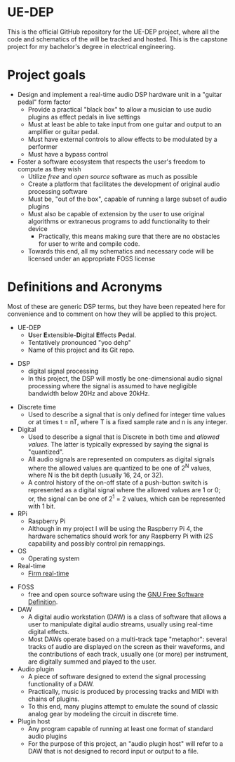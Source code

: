 # UE-DEP
This is the official GitHub repository for the UE-DEP project, where all the code and schematics of the will be tracked and hosted.
This is the capstone project for my bachelor's degree in electrical engineering. 

# Project goals
- Design and implement a real-time audio DSP hardware unit in a "guitar pedal" form factor
  - Provide a practical "black box" to allow a musician to use audio plugins as effect pedals in live settings 
  - Must at least be able to take input from one guitar and output to an amplifier or guitar pedal. 
  - Must have external controls to allow effects to be modulated by a performer
  - Must have a bypass control
- Foster a software ecosystem that respects the user's freedom to compute as they wish
  - Utilize *free* and *open source* software as much as possible
  - Create a platform that facilitates the development of original audio processing software 
  - Must be, "out of the box", capable of running a large subset of audio plugins
  - Must also be capable of extension by the user to use original algorithms or extraneous programs to add functionality to their device
    - Practically, this means making sure that there are no obstacles for user to write and compile code.
  - Towards this end, all my schematics and necessary code will be licensed under an appropriate FOSS license 

# Definitions and Acronyms
Most of these are generic DSP terms, but they have been repeated here for convenience and to comment on how they will be applied to this project.
- UE-DEP 
  - **U**ser **E**xtensible-**D**igital **E**ffects **P**edal.
  - Tentatively pronounced "yoo dehp"
  - Name of this project and its Git repo.
<!-- Grammatically, it should be User**-**Extensible Digital Effects Pedal, or U-EDEP, but then we would lose the pronunciation suggested by the UE-DEP acronym. -->
- DSP
  - digital signal processing
  - In this project, the DSP will mostly be one-dimensional audio signal processing where the signal is assumed to have negligible bandwidth below 20Hz and above 20kHz.
<!-- For now, I am assuming that the main input type is electric guitar or *any signal derived from it.* 
For example, a guitar playing its lowest note followed by a heavy distortion pedal may very well have non-negligible signal energy around 8kHz, far higher than the fundamental.
Such a use case is very practical and likely. For example, a user might choose to replace a speaker cabinet for an
impulse response plugin for recording, because it's so much easier to set up compared to micing up a cabinet. -->
- Discrete time
  - Used to describe a signal that is only defined for integer time values or at times t = nT, where T is a fixed sample rate and n is any integer.
- Digital
  - Used to describe a signal that is Discrete in both time and *allowed values.* The latter is typically expressed by saying the signal is "quantized".
  - All audio signals are represented on computers as digital signals where the allowed values are quantized to be one of 2<sup>N</sup> values, where N is the bit depth (usually 16, 24, or 32).
  - A control history of the on-off state of a push-button switch is represented as a digital signal where the allowed values are 1 or 0; or, the signal can be one of 2<sup>1</sup> = 2 values, which can be represented with 1 bit. 
- RPi
  - Raspberry Pi
  - Although in my project I will be using the Raspberry Pi 4, the hardware schematics should work for any Raspberry Pi with i2S capability and possibly control pin remappings. 
- OS
  - Operating system 
- Real-time
  - [Firm real-time](https://en.wikipedia.org/wiki/Real-time_computing#Criteria_for_real-time_computing)
<!-- I think a general Linux (like RPi OS) isn't capable of hard real time. One needs a RTOS like a RT-patched Linux or FreeRTOS. The former will be looked into. -->
- FOSS 
  - free and open source software using the [GNU Free Software Definition](https://www.gnu.org/philosophy/free-sw.html.en#fs-definition).
- DAW
  - A digital audio workstation (DAW) is a class of software that allows a user to manipulate digital audio streams, usually using real-time digital effects. 
  - Most DAWs operate based on a multi-track tape "metaphor": several tracks of audio are displayed on the screen as their waveforms, and the contributions of each track, usually one (or more) per instrument, are digitally summed and played to the user.
- Audio plugin
  - A piece of software designed to extend the signal processing functionality of a DAW.
  - Practically, music is produced by processing tracks and MIDI with chains of plugins.
  - To this end, many plugins attempt to emulate the sound of classic analog gear by modeling the circuit in discrete time. 
- Plugin host
  - Any program capable of running at least one format of standard audio plugins
  - For the purpose of this project, an "audio plugin host" will refer to a DAW that is not designed to record input or output to a file. 
